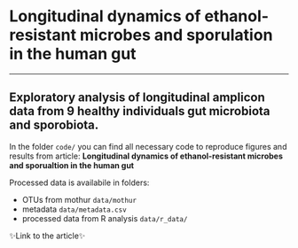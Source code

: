 # Longitudinal dynamics of ethanol-resistant microbes and sporulation in the human gut 
---
Exploratory analysis of longitudinal amplicon data from 9 healthy individuals gut microbiota and sporobiota. 
---

In the folder `code/` you can find all necessary code to reproduce figures and results from article: **Longitudinal dynamics of ethanol-resistant microbes and sporualtion in the human gut**

Processed data is availabile in folders: 
- OTUs from mothur `data/mothur`
- metadata `data/metadata.csv`
- processed data from R analysis `data/r_data/` 

✨Link to the article✨
